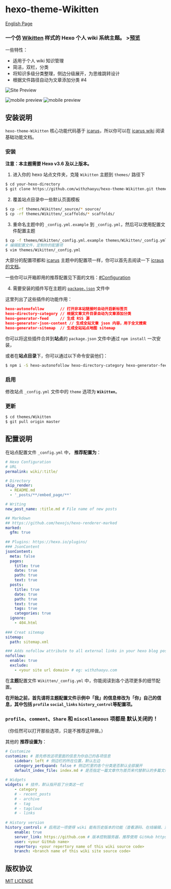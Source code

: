 # hexo-theme-Wikitten

[English Page](./README.md)

### 一个仿 [Wikitten](https://wikitten.vizuina.com/) 样式的 Hexo 个人 wiki 系统主题。 >[预览](http://wiki.withzhaoyu.com/)

一些特性：

- 适用于个人 wiki 知识管理
- 简洁，双栏，分类
- 将知识多级分类整理，侧边分级展开，为思维跳转设计
- 根据文件路径自动为文章添加分类 #4

![Site Preview](./source/images/SitePreview.png)



![mobile preview](./source/images/mobile1.png) ![mobile preview](./source/images/mobile2.png)



## 安装说明

`hexo-theme-Wikitten` 核心功能代码基于 [icarus](https://github.com/ppoffice/hexo-theme-icarus)，所以你可以在 [icarus wiki](https://github.com/ppoffice/hexo-theme-icarus/wiki) 阅读基础功能文档。

### 安装

**注意：本主题需要 Hexo v3.6 及以上版本。**

1. 进入你的 hexo 站点文件夹，克隆 `Wikitten` 主题到 `themes/` 路径下

```bash
$ cd your-hexo-directory
$ git clone https://github.com/withzhaoyu/hexo-theme-Wikitten.git themes/Wikitten
```

2. 覆盖站点目录中一些默认页面模板

```bash
$ cp -rf themes/Wikitten/_source/* source/
$ cp -rf themes/Wikitten/_scaffolds/* scaffolds/
```

3. 重命名主题中的 `_config.yml.example` 到 `_config.yml`，然后可以使用配置文件配置主题

```bash
$ cp -f themes/Wikitten/_config.yml.example themes/Wikitten/_config.yml
# 编辑配置文件，定制你的配置项
$ vim themes/Wikitten/_config.yml
```

大部分的配置项都和 [icarus](https://github.com/ppoffice/hexo-theme-icarus) 主题中的配置项一样，你可以首先去阅读一下 [icraus 的文档](https://github.com/ppoffice/hexo-theme-icarus/wiki)。

一些你可以开箱即用的推荐配置见下面的文档：[#Configuration](#Configuration)

4. 需要安装的插件写在主题的 [`package.json`](./package.json) 文件中

这里列出了这些插件的功能作用：

```json
hexo-autonofollow	    // 打开非本站链接时自动开启新标签页
hexo-directory-category // 根据文章文件目录自动为文章添加分类
hexo-generator-feed	    // 生成 RSS 源
hexo-generator-json-content	// 生成全站文章 json 内容，用于全文搜索
hexo-generator-sitemap	// 生成全站站点地图 sitemap
```

你可以将这些插件合并到**站点**的 `package.json` 文件中通过 `npm install` 一次安装，

或者在**站点目录**下，你可以通过以下命令安装他们：

```bash
$ npm i -S hexo-autonofollow hexo-directory-category hexo-generator-feed hexo-generator-json-content hexo-generator-sitemap
```

### 启用

修改站点 `_config.yml` 文件中的 `theme` 选项为 **`Wikitten`**。

### 更新

```bash
$ cd themes/Wikitten
$ git pull origin master
```



## 配置说明

在站点配置文件 `_config.yml` 中， **推荐配置为**：

```yaml
# Hexo Configuration
# URL
permalink: wiki/:title/

# Directory
skip_render:
  - README.md
  - '_posts/**/embed_page/**'

# Writing
new_post_name: :title.md # File name of new posts

## Markdown
## https://github.com/hexojs/hexo-renderer-marked
marked:
  gfm: true
  
## Plugins: https://hexo.io/plugins/
### JsonContent
jsonContent:
  meta: false
  pages:
    title: true
    date: true
    path: true
    text: true
  posts:
    title: true
    date: true
    path: true
    text: true
    tags: true
    categories: true
  ignore:
    - 404.html
    
### Creat sitemap
sitemap:
  path: sitemap.xml

### Adds nofollow attribute to all external links in your hexo blog posts automatically.
nofollow:
  enable: true
  exclude:
    - <your site url domain> # eg: withzhaoyu.com
```

在**主题**配置文件 `Wikitten/_config.yml` 中，你能阅读到各个选项更多的细节配置。

**在开始之前，首先请将主题配置文件示例中「我」的信息修改为「你」自己的信息，其中包括 `profile` `social_links` `history_control`等配置项。**

### `profile`、`comment`、`Share` 和 `miscellaneous` 项都是 **默认关闭的**！ 

（你任然可以打开那些选项，只是不推荐这样做。）

其他的 **推荐设置为**：

```yaml
# Customize
customize: # 首先修改这项里面的信息为你自己的各项信息
    sidebar: left # 侧边栏的所在位置，默认左边
    category_perExpand: false # 侧边栏里的各个分类是否默认全部展开
    default_index_file: index.md # 是否指定一篇文章作为首页来代替默认的多篇文章的首页，没有此项的话就会显示默认的按时间顺序排列的文章
    
# Widgets
widgets: # 挂件，默认指开启了分类这一栏
    - category
    # - recent_posts
    # - archive
    # - tag
    # - tagcloud
    # - links
    
# History version 
history_control: # 启用这一项使得 wiki 能有历史版本的功能（查看源码、在线编辑、对比历史变动）
    enable: true
    server_link: https://github.com # 版本控制服务器，推荐使用 GitHub https://github.com
    user: <your GitHub name>
    repertory: <your repertory name of this wiki source code>
    branch: <branch name of this wiki site source code>
```



## 版权协议

[MIT LICENSE](./LICENSE)



